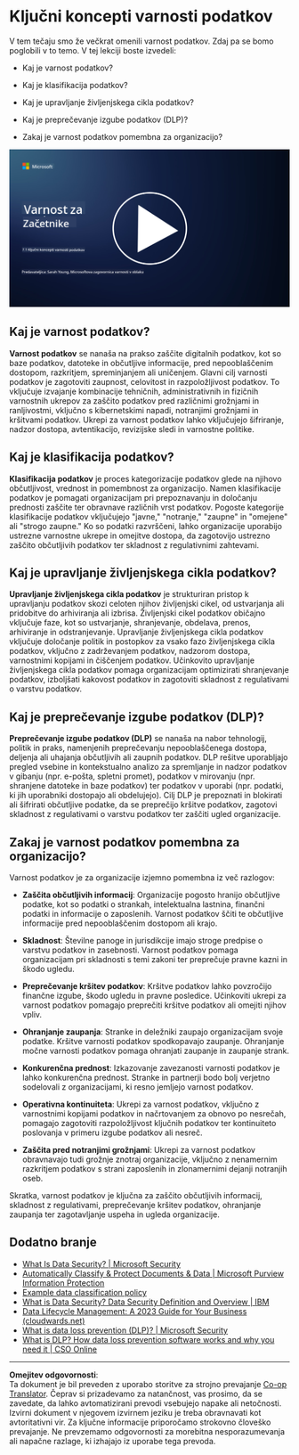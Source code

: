 <!--
CO_OP_TRANSLATOR_METADATA:
{
  "original_hash": "9703868f41dcddd5a98dea9ea6fcd94d",
  "translation_date": "2025-09-04T00:00:36+00:00",
  "source_file": "7.1 Data security key concepts.md",
  "language_code": "sl"
}
-->
# Ključni koncepti varnosti podatkov

V tem tečaju smo že večkrat omenili varnost podatkov. Zdaj pa se bomo poglobili v to temo. V tej lekciji boste izvedeli:

- Kaj je varnost podatkov?

- Kaj je klasifikacija podatkov?

- Kaj je upravljanje življenjskega cikla podatkov?

- Kaj je preprečevanje izgube podatkov (DLP)?

- Zakaj je varnost podatkov pomembna za organizacijo?

[![Oglejte si video](../../translated_images/7-1_placeholder.bcb1e7fdcef8c20be3172dc8b3b11f417cad164e7481b76f8a3bca4f853e1016.sl.png)](https://learn-video.azurefd.net/vod/player?id=ace39247-1690-45fb-8f99-985abcb8e423)

## Kaj je varnost podatkov?

**Varnost podatkov** se nanaša na prakso zaščite digitalnih podatkov, kot so baze podatkov, datoteke in občutljive informacije, pred nepooblaščenim dostopom, razkritjem, spreminjanjem ali uničenjem. Glavni cilj varnosti podatkov je zagotoviti zaupnost, celovitost in razpoložljivost podatkov. To vključuje izvajanje kombinacije tehničnih, administrativnih in fizičnih varnostnih ukrepov za zaščito podatkov pred različnimi grožnjami in ranljivostmi, vključno s kibernetskimi napadi, notranjimi grožnjami in kršitvami podatkov. Ukrepi za varnost podatkov lahko vključujejo šifriranje, nadzor dostopa, avtentikacijo, revizijske sledi in varnostne politike.

## Kaj je klasifikacija podatkov?

**Klasifikacija podatkov** je proces kategorizacije podatkov glede na njihovo občutljivost, vrednost in pomembnost za organizacijo. Namen klasifikacije podatkov je pomagati organizacijam pri prepoznavanju in določanju prednosti zaščite ter obravnave različnih vrst podatkov. Pogoste kategorije klasifikacije podatkov vključujejo "javne," "notranje," "zaupne" in "omejene" ali "strogo zaupne." Ko so podatki razvrščeni, lahko organizacije uporabijo ustrezne varnostne ukrepe in omejitve dostopa, da zagotovijo ustrezno zaščito občutljivih podatkov ter skladnost z regulativnimi zahtevami.

## Kaj je upravljanje življenjskega cikla podatkov?

**Upravljanje življenjskega cikla podatkov** je strukturiran pristop k upravljanju podatkov skozi celoten njihov življenjski cikel, od ustvarjanja ali pridobitve do arhiviranja ali izbrisa. Življenjski cikel podatkov običajno vključuje faze, kot so ustvarjanje, shranjevanje, obdelava, prenos, arhiviranje in odstranjevanje. Upravljanje življenjskega cikla podatkov vključuje določanje politik in postopkov za vsako fazo življenjskega cikla podatkov, vključno z zadrževanjem podatkov, nadzorom dostopa, varnostnimi kopijami in čiščenjem podatkov. Učinkovito upravljanje življenjskega cikla podatkov pomaga organizacijam optimizirati shranjevanje podatkov, izboljšati kakovost podatkov in zagotoviti skladnost z regulativami o varstvu podatkov.

## Kaj je preprečevanje izgube podatkov (DLP)?

**Preprečevanje izgube podatkov (DLP)** se nanaša na nabor tehnologij, politik in praks, namenjenih preprečevanju nepooblaščenega dostopa, deljenja ali uhajanja občutljivih ali zaupnih podatkov. DLP rešitve uporabljajo pregled vsebine in kontekstualno analizo za spremljanje in nadzor podatkov v gibanju (npr. e-pošta, spletni promet), podatkov v mirovanju (npr. shranjene datoteke in baze podatkov) ter podatkov v uporabi (npr. podatki, ki jih uporabniki dostopajo ali obdelujejo). Cilj DLP je prepoznati in blokirati ali šifrirati občutljive podatke, da se preprečijo kršitve podatkov, zagotovi skladnost z regulativami o varstvu podatkov ter zaščiti ugled organizacije.

## Zakaj je varnost podatkov pomembna za organizacijo?

Varnost podatkov je za organizacije izjemno pomembna iz več razlogov:

- **Zaščita občutljivih informacij**: Organizacije pogosto hranijo občutljive podatke, kot so podatki o strankah, intelektualna lastnina, finančni podatki in informacije o zaposlenih. Varnost podatkov ščiti te občutljive informacije pred nepooblaščenim dostopom ali krajo.

- **Skladnost**: Številne panoge in jurisdikcije imajo stroge predpise o varstvu podatkov in zasebnosti. Varnost podatkov pomaga organizacijam pri skladnosti s temi zakoni ter preprečuje pravne kazni in škodo ugledu.

- **Preprečevanje kršitev podatkov**: Kršitve podatkov lahko povzročijo finančne izgube, škodo ugledu in pravne posledice. Učinkoviti ukrepi za varnost podatkov pomagajo preprečiti kršitve podatkov ali omejiti njihov vpliv.

- **Ohranjanje zaupanja**: Stranke in deležniki zaupajo organizacijam svoje podatke. Kršitve varnosti podatkov spodkopavajo zaupanje. Ohranjanje močne varnosti podatkov pomaga ohranjati zaupanje in zaupanje strank.

- **Konkurenčna prednost**: Izkazovanje zavezanosti varnosti podatkov je lahko konkurenčna prednost. Stranke in partnerji bodo bolj verjetno sodelovali z organizacijami, ki resno jemljejo varnost podatkov.

- **Operativna kontinuiteta**: Ukrepi za varnost podatkov, vključno z varnostnimi kopijami podatkov in načrtovanjem za obnovo po nesrečah, pomagajo zagotoviti razpoložljivost ključnih podatkov ter kontinuiteto poslovanja v primeru izgube podatkov ali nesreč.

- **Zaščita pred notranjimi grožnjami**: Ukrepi za varnost podatkov obravnavajo tudi grožnje znotraj organizacije, vključno z nenamernim razkritjem podatkov s strani zaposlenih in zlonamernimi dejanji notranjih oseb.

Skratka, varnost podatkov je ključna za zaščito občutljivih informacij, skladnost z regulativami, preprečevanje kršitev podatkov, ohranjanje zaupanja ter zagotavljanje uspeha in ugleda organizacije.

## Dodatno branje

- [What Is Data Security? | Microsoft Security](https://www.microsoft.com/en-au/security/business/security-101/what-is-data-security?WT.mc_id=academic-96948-sayoung)
- [Automatically Classify & Protect Documents & Data | Microsoft Purview Information Protection](https://youtu.be/v8LqmzBUaOo)
- [Example data classification policy](https://www.cmu.edu/data/guidelines/data-classification.html)
- [What is Data Security? Data Security Definition and Overview | IBM](https://www.ibm.com/topics/data-security)
- [Data Lifecycle Management: A 2023 Guide for Your Business (cloudwards.net)](https://www.cloudwards.net/data-lifecycle-management/)
- [What is data loss prevention (DLP)? | Microsoft Security](https://www.microsoft.com/security/business/security-101/what-is-data-loss-prevention-dlp?WT.mc_id=academic-96948-sayoung)
- [What is DLP? How data loss prevention software works and why you need it | CSO Online](https://www.csoonline.com/article/569559/what-is-dlp-how-data-loss-prevention-software-works-and-why-you-need-it.html)

---

**Omejitev odgovornosti**:  
Ta dokument je bil preveden z uporabo storitve za strojno prevajanje [Co-op Translator](https://github.com/Azure/co-op-translator). Čeprav si prizadevamo za natančnost, vas prosimo, da se zavedate, da lahko avtomatizirani prevodi vsebujejo napake ali netočnosti. Izvirni dokument v njegovem izvirnem jeziku je treba obravnavati kot avtoritativni vir. Za ključne informacije priporočamo strokovno človeško prevajanje. Ne prevzemamo odgovornosti za morebitna nesporazumevanja ali napačne razlage, ki izhajajo iz uporabe tega prevoda.